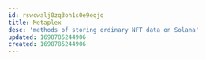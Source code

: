 ```yaml
---
id: rswcwalj0zq3oh1s0e9eqjq
title: Metaplex
desc: 'methods of storing ordinary NFT data on Solana'
updated: 1698785244906
created: 1698785244906
---
```

